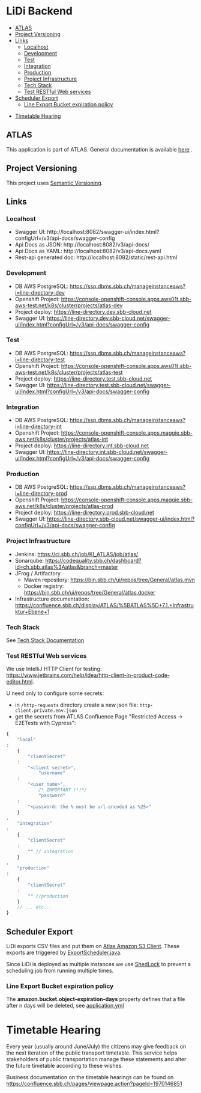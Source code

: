 # LiDi Backend

<!-- toc -->

* [ATLAS](#atlas)
* [Project Versioning](#project-versioning)
* [Links](#links)
    + [Localhost](#localhost)
    + [Development](#development)
    + [Test](#test)
    + [Integration](#integration)
    + [Production](#production)
    + [Project Infrastructure](#project-infrastructure)
    + [Tech Stack](#tech-stack)
    + [Test RESTful Web services](#test-restful-web-services)
* [Scheduler Export](#scheduler-export)
    + [Line Export Bucket expiration policy](#line-export-bucket-expiration-policy)

- [Timetable Hearing](#timetable-hearing)

<!-- tocstop -->

## ATLAS

This application is part of ATLAS. General documentation is
available [here](https://code.sbb.ch/projects/KI_ATLAS/repos/atlas/browse/README.md)
.

## Project Versioning

This project uses [Semantic Versioning](https://semver.org/).

## Links

### Localhost

* Swagger UI: http://localhost:8082/swagger-ui/index.html?configUrl=/v3/api-docs/swagger-config
* Api Docs as JSON: http://localhost:8082/v3/api-docs/
* Api Docs as YAML: http://localhost:8082/v3/api-docs.yaml
* Rest-api generated doc: http://localhost:8082/static/rest-api.html

### Development

* DB AWS PostgreSQL: https://ssp.dbms.sbb.ch/manageinstanceaws?i=line-directory-dev
* Openshift
  Project: https://console-openshift-console.apps.aws01t.sbb-aws-test.net/k8s/cluster/projects/atlas-dev
* Project deploy: https://line-directory.dev.sbb-cloud.net
* Swagger
  UI: https://line-directory.dev.sbb-cloud.net/swagger-ui/index.html?configUrl=/v3/api-docs/swagger-config

### Test

* DB AWS PostgreSQL: https://ssp.dbms.sbb.ch/manageinstanceaws?i=line-directory-test
* Openshift
  Project: https://console-openshift-console.apps.aws01t.sbb-aws-test.net/k8s/cluster/projects/atlas-test
* Project deploy: https://line-directory.test.sbb-cloud.net
* Swagger
  UI: https://line-directory.test.sbb-cloud.net/swagger-ui/index.html?configUrl=/v3/api-docs/swagger-config

### Integration

* DB AWS PostgreSQL: https://ssp.dbms.sbb.ch/manageinstanceaws?i=line-directory-int
* Openshift
  Project: https://console-openshift-console.apps.maggie.sbb-aws.net/k8s/cluster/projects/atlas-int
* Project deploy: https://line-directory.int.sbb-cloud.net
* Swagger
  UI: https://line-directory.int.sbb-cloud.net/swagger-ui/index.html?configUrl=/v3/api-docs/swagger-config

### Production

* DB AWS PostgreSQL: https://ssp.dbms.sbb.ch/manageinstanceaws?i=line-directory-prod
* Openshift
  Project: https://console-openshift-console.apps.maggie.sbb-aws.net/k8s/cluster/projects/atlas-prod
* Project deploy: https://line-directory.prod.sbb-cloud.net
* Swagger
  UI:  https://line-directory.sbb-cloud.net/swagger-ui/index.html?configUrl=/v3/api-docs/swagger-config

### Project Infrastructure

* Jenkins: https://ci.sbb.ch/job/KI_ATLAS/job/atlas/
* Sonarqube: https://codequality.sbb.ch/dashboard?id=ch.sbb.atlas%3Aatlas&branch=master
* JFrog / Artifactory
    * Maven repository: https://bin.sbb.ch/ui/repos/tree/General/atlas.mvn
    * Docker registry: https://bin.sbb.ch/ui/repos/tree/General/atlas.docker
* Infrastructure
  documentation: https://confluence.sbb.ch/display/ATLAS/%5BATLAS%5D+7.1.+Infrastruktur+Ebene+1

### Tech Stack

See [Tech Stack Documentation](../documentation/tech-stack-service.md)

### Test RESTful Web services

We use IntelliJ HTTP Client for
testing: https://www.jetbrains.com/help/idea/http-client-in-product-code-editor.html.

U need only to configure some secrets:

* in `/http-requests` directory create a new json file: `http-client.private.env.json`
* get the secrets from ATLAS Confluence Page "Restricted Access -> E2ETests with Cypress":

```javascript
{
    "local"
:
    {
        "clientSecret"
    :
        "<client secret>",
            "username"
    :
        "<user name>",
            /* IMPORTANT !!!*/
            "password"
    :
        "<password: the % must be url-encoded as %25>"
    }
,
    "integration"
:
    {
        "clientSecret"
    :
        "" // integration
    }
,
    "production"
:
    {
        "clientSecret"
    :
        "" //production 
    }
    // ... etc...
}
```

## Scheduler Export

LiDi exports CSV files and put them on [Atlas Amazon S3 Client](../amazon-s3/README.md).
These exports are triggered
by [ExportScheduler.java](src/main/java/ch/sbb/line/directory/scheduler/ExportScheduler.java).

Since LiDi is deployed as multiple instances we
use [ShedLock](https://github.com/lukas-krecan/ShedLock) to prevent a scheduling job from running
multiple times.

### Line Export Bucket expiration policy

The **amazon.bucket.object-expiration-days** property defines that a file after n days will be
deleted, see [application.yml](src/main/resources/application-local.yml)

# Timetable Hearing

Every year (usually around June/July) the citizens may give feedback on the next iteration of the public transport timetable.
This service helps stakeholders of public transportation manage these statements and alter the future timetable according to
these wishes.

Business documentation on the timetable hearings can be found on https://confluence.sbb.ch/pages/viewpage.action?pageId=1970146851

